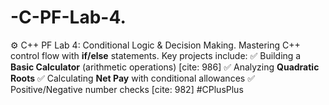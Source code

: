 # -C-PF-Lab-4.
⚙️ C++ PF Lab 4: Conditional Logic &amp; Decision Making.  Mastering C++ control flow with **if/else** statements. Key projects include: ✅ Building a **Basic Calculator** (arithmetic operations) [cite: 986] ✅ Analyzing **Quadratic Roots** ✅ Calculating **Net Pay** with conditional allowances ✅ Positive/Negative number checks [cite: 982]  #CPlusPlus 
